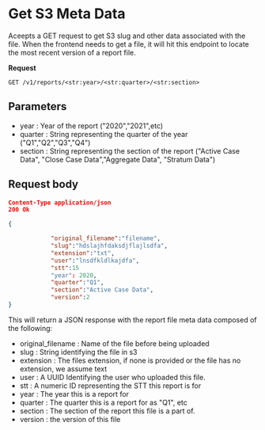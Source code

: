# Get S3 Meta Data 

Aceepts a GET request to get S3 slug and other data associated with the file. When the frontend needs to get a file, it will hit this endpoint to locate the most recent version of a report file.

**Request**

`GET /v1/reports/<str:year>/<str:quarter>/<str:section>`


## Parameters

+ year : Year of the report ("2020","2021",etc)
+ quarter : String representing the quarter of the year ("Q1","Q2","Q3","Q4")
+ section : String representing the section of the report ("Active Case Data", "Close Case Data","Aggregate Data",  "Stratum Data")


## Request body 

```json
Content-Type application/json
200 Ok

{

            "original_filename":"filename", 
            "slug":"hdslajhfdaksdjflajlsdfa",
            "extension":"txt",
            "user":"lnsdfkldlkajdfa",
            "stt":15 
            "year": 2020,
            "quarter":"Q1", 
            "section":"Active Case Data", 
            "version":2
}
```

This will return a JSON response with the report file meta data composed of the following:
+ original_filename : Name of the file before being uploaded
+ slug : String identifying the file in s3
+ extension : The files extension, if none is provided or the file has no extension, we assume text
+ user : A UUID Identifying the user who uploaded this file.
+ stt : A numeric ID representing the STT this report is for
+ year : The year this is a report for
+ quarter : The quarter this is a report for as "Q1", etc
+ section : The section of the report this file is a part of.
+ version : the version of this file
